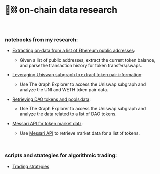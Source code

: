 # 🧱⛓ on-chain data research 

<br>


### notebooks from my research:


* [Extracting on-data from a list of Ethereum public addresses](https://github.com/MEV-WAIFU-LABS/cryptocurrency_research/tree/main/on-chain-data-by-address):
    * Given a list of public addresses, extract the current token balance, and parse the transaction history for token transfers/swaps.
    
* [Leveraging Uniswap subgraph to extract token pair information](https://github.com/MEV-WAIFU-LABS/cryptocurrency_research/tree/main/uniswap-data):
    * Use The Graph Explorer to access the Uniswap subgraph and analyze the UNI and WETH token pair data. 

* [Retrieving DAO tokens and pools data](https://github.com/MEV-WAIFU-LABS/cryptocurrency_research/tree/main/dao-data):
    * Use The Graph Explorer to access the Uniswap subgraph and analyze the data related to a list of DAO tokens.

* [Messari API for token market data](https://github.com/MEV-WAIFU-LABS/cryptocurrency_research/tree/main/messari-assets-data):
    * Use [Messari API](https://messari.io/api) to retrieve market data for a list of tokens.


<br>

### scripts and strategies for algorithmic trading:

* [Trading strategies](trading-bots-and-scripts/)

